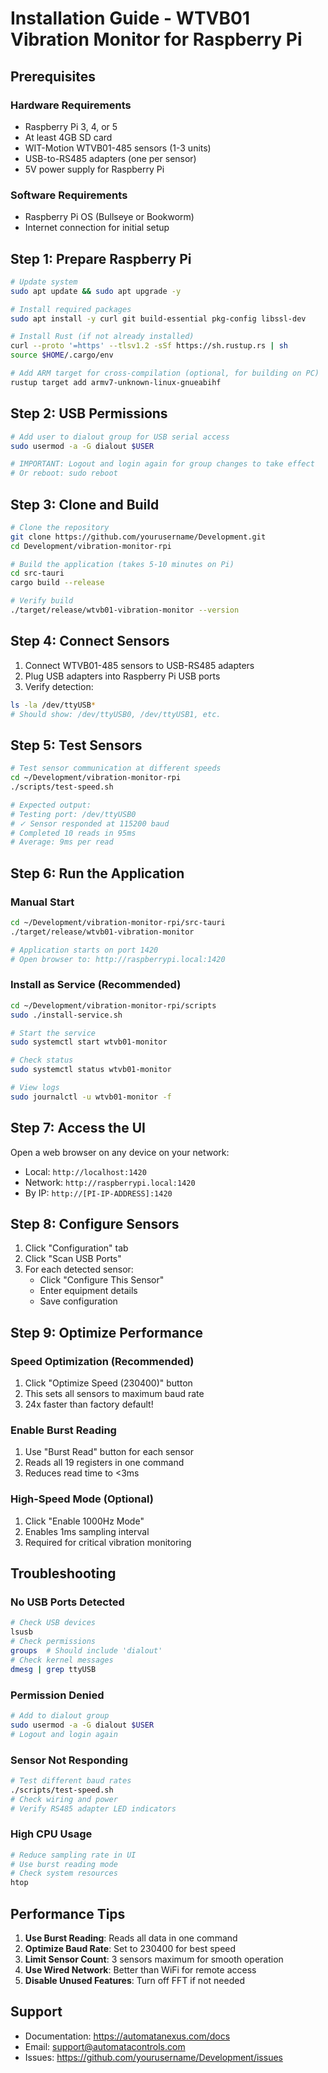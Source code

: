 # Installation Guide - WTVB01 Vibration Monitor for Raspberry Pi

## Prerequisites

### Hardware Requirements
- Raspberry Pi 3, 4, or 5
- At least 4GB SD card
- WIT-Motion WTVB01-485 sensors (1-3 units)
- USB-to-RS485 adapters (one per sensor)
- 5V power supply for Raspberry Pi

### Software Requirements
- Raspberry Pi OS (Bullseye or Bookworm)
- Internet connection for initial setup

## Step 1: Prepare Raspberry Pi

```bash
# Update system
sudo apt update && sudo apt upgrade -y

# Install required packages
sudo apt install -y curl git build-essential pkg-config libssl-dev

# Install Rust (if not already installed)
curl --proto '=https' --tlsv1.2 -sSf https://sh.rustup.rs | sh
source $HOME/.cargo/env

# Add ARM target for cross-compilation (optional, for building on PC)
rustup target add armv7-unknown-linux-gnueabihf
```

## Step 2: USB Permissions

```bash
# Add user to dialout group for USB serial access
sudo usermod -a -G dialout $USER

# IMPORTANT: Logout and login again for group changes to take effect
# Or reboot: sudo reboot
```

## Step 3: Clone and Build

```bash
# Clone the repository
git clone https://github.com/yourusername/Development.git
cd Development/vibration-monitor-rpi

# Build the application (takes 5-10 minutes on Pi)
cd src-tauri
cargo build --release

# Verify build
./target/release/wtvb01-vibration-monitor --version
```

## Step 4: Connect Sensors

1. Connect WTVB01-485 sensors to USB-RS485 adapters
2. Plug USB adapters into Raspberry Pi USB ports
3. Verify detection:
```bash
ls -la /dev/ttyUSB*
# Should show: /dev/ttyUSB0, /dev/ttyUSB1, etc.
```

## Step 5: Test Sensors

```bash
# Test sensor communication at different speeds
cd ~/Development/vibration-monitor-rpi
./scripts/test-speed.sh

# Expected output:
# Testing port: /dev/ttyUSB0
# ✓ Sensor responded at 115200 baud
# Completed 10 reads in 95ms
# Average: 9ms per read
```

## Step 6: Run the Application

### Manual Start
```bash
cd ~/Development/vibration-monitor-rpi/src-tauri
./target/release/wtvb01-vibration-monitor

# Application starts on port 1420
# Open browser to: http://raspberrypi.local:1420
```

### Install as Service (Recommended)
```bash
cd ~/Development/vibration-monitor-rpi/scripts
sudo ./install-service.sh

# Start the service
sudo systemctl start wtvb01-monitor

# Check status
sudo systemctl status wtvb01-monitor

# View logs
sudo journalctl -u wtvb01-monitor -f
```

## Step 7: Access the UI

Open a web browser on any device on your network:
- Local: `http://localhost:1420`
- Network: `http://raspberrypi.local:1420`
- By IP: `http://[PI-IP-ADDRESS]:1420`

## Step 8: Configure Sensors

1. Click "Configuration" tab
2. Click "Scan USB Ports" 
3. For each detected sensor:
   - Click "Configure This Sensor"
   - Enter equipment details
   - Save configuration

## Step 9: Optimize Performance

### Speed Optimization (Recommended)
1. Click "Optimize Speed (230400)" button
2. This sets all sensors to maximum baud rate
3. 24x faster than factory default!

### Enable Burst Reading
1. Use "Burst Read" button for each sensor
2. Reads all 19 registers in one command
3. Reduces read time to <3ms

### High-Speed Mode (Optional)
1. Click "Enable 1000Hz Mode"
2. Enables 1ms sampling interval
3. Required for critical vibration monitoring

## Troubleshooting

### No USB Ports Detected
```bash
# Check USB devices
lsusb
# Check permissions
groups  # Should include 'dialout'
# Check kernel messages
dmesg | grep ttyUSB
```

### Permission Denied
```bash
# Add to dialout group
sudo usermod -a -G dialout $USER
# Logout and login again
```

### Sensor Not Responding
```bash
# Test different baud rates
./scripts/test-speed.sh
# Check wiring and power
# Verify RS485 adapter LED indicators
```

### High CPU Usage
```bash
# Reduce sampling rate in UI
# Use burst reading mode
# Check system resources
htop
```

## Performance Tips

1. **Use Burst Reading**: Reads all data in one command
2. **Optimize Baud Rate**: Set to 230400 for best speed
3. **Limit Sensor Count**: 3 sensors maximum for smooth operation
4. **Use Wired Network**: Better than WiFi for remote access
5. **Disable Unused Features**: Turn off FFT if not needed

## Support

- Documentation: https://automatanexus.com/docs
- Email: support@automatacontrols.com
- Issues: https://github.com/yourusername/Development/issues
